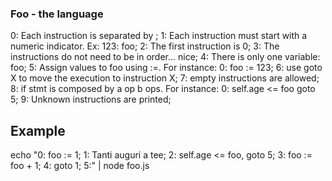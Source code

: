 ### Foo - the language ###

0: Each instruction is separated by ;
1: Each instruction must start with a numeric indicator. Ex: 123: foo;
2: The first instruction is 0;
3: The instructions do not need to be in order... nice;
4: There is only one variable: foo;
5: Assign values to foo using :=. For instance: 0: foo := 123;
6: use goto X to move the execution to instruction X;
7: empty instructions are allowed;
8: if stmt is composed by a op b<comma> ops. For instance: 0: self.age <= foo<comma> goto 5;
9: Unknown instructions are printed;


## Example ##

echo "0: foo := 1; 1: Tanti auguri a tee; 2: self.age <= foo, goto 5; 3: foo := foo + 1; 4: goto 1; 5:"  | node foo.js
